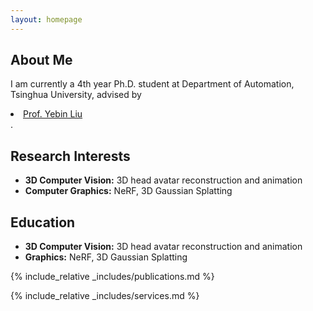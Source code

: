 ```yaml
---
layout: homepage
---
```


## About Me

I am currently a 4th year Ph.D. student at Department of Automation, Tsinghua University, advised by <li><a href="https://www.liuyebin.com/"><autocolor>Prof. Yebin Liu</autocolor></a></li>. 

## Research Interests

- **3D Computer Vision:** 3D head avatar reconstruction and animation
- **Computer Graphics:** NeRF, 3D Gaussian Splatting

## Education

- **3D Computer Vision:** 3D head avatar reconstruction and animation
- **Graphics:** NeRF, 3D Gaussian Splatting


{% include_relative _includes/publications.md %}

{% include_relative _includes/services.md %}
